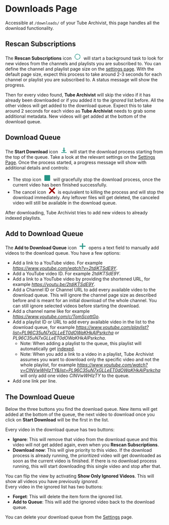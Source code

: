 # Downloads Page
Accessible at `/downloads/` of your Tube Archivist, this page handles all the download functionality.


## Rescan Subscriptions
The **Rescan Subscriptions** icon <img src="assets/icon-rescan.png?raw=true" alt="rescan icon" width="20px" style="margin:0 5px;"> will start a background task to look for new videos from the channels and playlists you are subscribed to. You can define the channel and playlist page size on the [settings page](Settings#subscriptions). With the default page size, expect this process to take around 2-3 seconds for each channel or playlist you are subscribed to. A status message will show the progress.

Then for every video found, **Tube Archivist** will skip the video if it has already been downloaded or if you added it to the *ignored* list before. All the other videos will get added to the download queue. Expect this to take around 2 seconds for each video as **Tube Archivist** needs to grab some additional metadata. New videos will get added at the bottom of the download queue.

## Download Queue
The **Start Download** icon <img src="assets/icon-download.png?raw=true" alt="download icon" width="20px" style="margin:0 5px;"> will start the download process starting from the top of the queue. Take a look at the relevant settings on the [Settings Page](Settings#downloads). Once the process started, a progress message will show with additional details and controls: 
- The stop icon <img src="assets/icon-stop.png?raw=true" alt="stop icon" width="20px" style="margin:0 5px;"> will gracefully stop the download process, once the current video has been finished successfully.
- The cancel icon <img src="assets/icon-close-red.png?raw=true" alt="close icon" width="20px" style="margin:0 5px;"> is equivalent to killing the process and will stop the download immediately. Any leftover files will get deleted, the canceled video will still be available in the download queue.

After downloading, Tube Archivist tries to add new videos to already indexed playlists.

## Add to Download Queue
The **Add to Download Queue** icon <img src="assets/icon-add.png?raw=true" alt="add icon" width="20px" style="margin:0 5px;"> opens a text field to manually add videos to the download queue. You have a few options:
- Add a link to a YouTube video. For example *https://www.youtube.com/watch?v=2tdiKTSdE9Y*.
- Add a YouTube video ID. For example *2tdiKTSdE9Y*.
- Add a link to a YouTube video by providing the shortened URL, for example *https://youtu.be/2tdiKTSdE9Y*.
- Add a Channel ID or Channel URL to add every available video to the download queue. This will ignore the channel page size as described before and is meant for an initial download of the whole channel. You can still ignore selected videos before starting the download.
- Add a channel name like for example *https://www.youtube.com/c/TomScottGo*.
- Add a playlist ID or URL to add every available video in the list to the download queue, for example *https://www.youtube.com/playlist?list=PL96C35uN7xGLLeET0dOWaKHkAlPsrkcha* or *PL96C35uN7xGLLeET0dOWaKHkAlPsrkcha*. 
  - Note: When adding a playlist to the queue, this playlist will automatically get [indexed](Playlists#playlist-detail).
  - Note: When you add a link to a video in a playlist, Tube Archivist assumes you want to download only the specific video and not the whole playlist, for example *https://www.youtube.com/watch?v=CINVwWHlzTY&list=PL96C35uN7xGLLeET0dOWaKHkAlPsrkcha* will only add one video *CINVwWHlzTY* to the queue.
- Add one link per line.

## The Download Queue
Below the three buttons you find the download queue. New items will get added at the bottom of the queue, the next video to download once you click on **Start Download** will be the first in the list.

Every video in the download queue has two buttons:
- **Ignore**: This will remove that video from the download queue and this video will not get added again, even when you **Rescan Subscriptions**.
- **Download now**: This will give priority to this video. If the download process is already running, the prioritized video will get downloaded as soon as the current video is finished. If there is no download process running, this will start downloading this single video and stop after that.  

You can flip the view by activating **Show Only Ignored Videos**. This will show all videos you have previously *ignored*.  
Every video in the ignored list has two buttons:
- **Forget**: This will delete the item form the ignored list.
- **Add to Queue**: This will add the ignored video back to the download queue.  

You can delete your download queue from the [Settings](Settings#actions) page.
